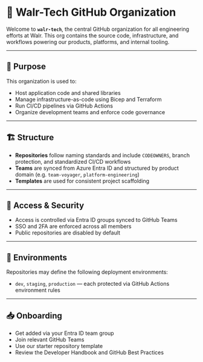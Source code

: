 # 🧬 Walr-Tech GitHub Organization

Welcome to **`walr-tech`**, the central GitHub organization for all engineering efforts at Walr. This org contains the source code, infrastructure, and workflows powering our products, platforms, and internal tooling.

---

## 🧭 Purpose

This organization is used to:

- Host application code and shared libraries
- Manage infrastructure-as-code using Bicep and Terraform
- Run CI/CD pipelines via GitHub Actions
- Organize development teams and enforce code governance

---

## 🏗️ Structure

- **Repositories** follow naming standards and include `CODEOWNERS`, branch protection, and standardized CI/CD workflows
- **Teams** are synced from Azure Entra ID and structured by product domain (e.g. `team-voyager`, `platform-engineering`)
- **Templates** are used for consistent project scaffolding

---

## 🔐 Access & Security

- Access is controlled via Entra ID groups synced to GitHub Teams
- SSO and 2FA are enforced across all members
- Public repositories are disabled by default

---

## 🚀 Environments

Repositories may define the following deployment environments:

- `dev`, `staging`, `production` — each protected via GitHub Actions environment rules

---

## 📥 Onboarding

- Get added via your Entra ID team group
- Join relevant GitHub Teams
- Use our starter repository template
- Review the Developer Handbook and GitHub Best Practices
